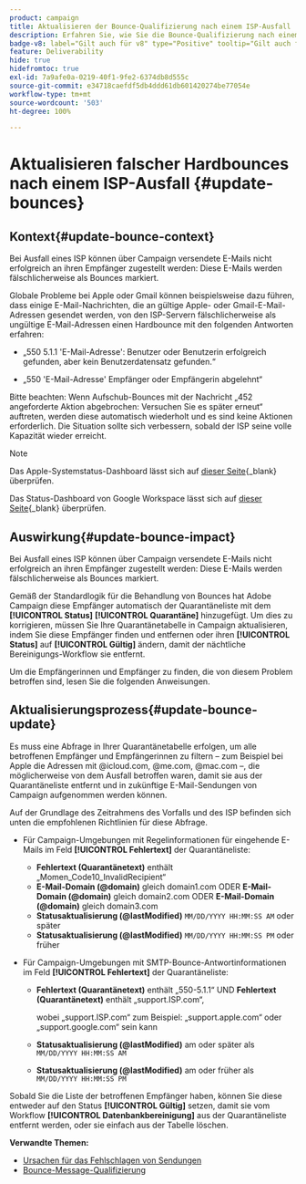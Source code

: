 ```yaml
---
product: campaign
title: Aktualisieren der Bounce-Qualifizierung nach einem ISP-Ausfall
description: Erfahren Sie, wie Sie die Bounce-Qualifizierung nach einem ISP-Ausfall aktualisieren
badge-v8: label="Gilt auch für v8" type="Positive" tooltip="Gilt auch für Campaign v8"
feature: Deliverability
hide: true
hidefromtoc: true
exl-id: 7a9afe0a-0219-40f1-9fe2-6374db8d555c
source-git-commit: e34718caefdf5db4ddd61db601420274be77054e
workflow-type: tm+mt
source-wordcount: '503'
ht-degree: 100%

---
```


# Aktualisieren falscher Hardbounces nach einem ISP-Ausfall {#update-bounces}



## Kontext{#update-bounce-context}

Bei Ausfall eines ISP können über Campaign versendete E-Mails nicht erfolgreich an ihren Empfänger zugestellt werden: Diese E-Mails werden fälschlicherweise als Bounces markiert.

Globale Probleme bei Apple oder Gmail können beispielsweise dazu führen, dass einige E-Mail-Nachrichten, die an gültige Apple- oder Gmail-E-Mail-Adressen gesendet werden, von den ISP-Servern fälschlicherweise als ungültige E-Mail-Adressen einen Hardbounce mit den folgenden Antworten erfahren:

* „550 5.1.1 &#39;E-Mail-Adresse&#39;: Benutzer oder Benutzerin erfolgreich gefunden, aber kein Benutzerdatensatz gefunden.“

* „550 &#39;E-Mail-Adresse&#39; Empfänger oder Empfängerin abgelehnt“

Bitte beachten: Wenn Aufschub-Bounces mit der Nachricht „452 angeforderte Aktion abgebrochen: Versuchen Sie es später erneut“ auftreten, werden diese automatisch wiederholt und es sind keine Aktionen erforderlich. Die Situation sollte sich verbessern, sobald der ISP seine volle Kapazität wieder erreicht.

>[!NOTE]
>
>Das Apple-Systemstatus-Dashboard lässt sich auf [dieser Seite](https://www.apple.com/de/support/systemstatus/){_blank} überprüfen.
>
>Das Status-Dashboard von Google Workspace lässt sich auf [dieser Seite](https://www.google.com/appsstatus#hl=de&amp;v=status){_blank} überprüfen.
>

## Auswirkung{#update-bounce-impact}

Bei Ausfall eines ISP können über Campaign versendete E-Mails nicht erfolgreich an ihren Empfänger zugestellt werden: Diese E-Mails werden fälschlicherweise als Bounces markiert.

Gemäß der Standardlogik für die Behandlung von Bounces hat Adobe Campaign diese Empfänger automatisch der Quarantäneliste mit dem **[!UICONTROL Status]** **[!UICONTROL Quarantäne]** hinzugefügt. Um dies zu korrigieren, müssen Sie Ihre Quarantänetabelle in Campaign aktualisieren, indem Sie diese Empfänger finden und entfernen oder ihren **[!UICONTROL Status]** auf **[!UICONTROL Gültig]** ändern, damit der nächtliche Bereinigungs-Workflow sie entfernt.

Um die Empfängerinnen und Empfänger zu finden, die von diesem Problem betroffen sind, lesen Sie die folgenden Anweisungen.

## Aktualisierungsprozess{#update-bounce-update}

Es muss eine Abfrage in Ihrer Quarantänetabelle erfolgen, um alle betroffenen Empfänger und Empfängerinnen zu filtern – zum Beispiel bei Apple die Adressen mit @icloud.com, @me.com, @mac.com –, die möglicherweise von dem Ausfall betroffen waren, damit sie aus der Quarantäneliste entfernt und in zukünftige E-Mail-Sendungen von Campaign aufgenommen werden können.

Auf der Grundlage des Zeitrahmens des Vorfalls und des ISP befinden sich unten die empfohlenen Richtlinien für diese Abfrage.

* Für Campaign-Umgebungen mit Regelinformationen für eingehende E-Mails im Feld **[!UICONTROL Fehlertext]** der Quarantäneliste:

   * **Fehlertext (Quarantänetext)** enthält „Momen_Code10_InvalidRecipient“
   * **E-Mail-Domain (@domain)** gleich domain1.com ODER **E-Mail-Domain (@domain)** gleich domain2.com ODER **E-Mail-Domain (@domain)** gleich domain3.com
   * **Statusaktualisierung (@lastModified)** `MM/DD/YYYY HH:MM:SS AM` oder später
   * **Statusaktualisierung (@lastModified)** `MM/DD/YYYY HH:MM:SS PM` oder früher 

* Für Campaign-Umgebungen mit SMTP-Bounce-Antwortinformationen im Feld **[!UICONTROL Fehlertext]** der Quarantäneliste:

   * **Fehlertext (Quarantänetext)** enthält „550-5.1.1“ UND **Fehlertext (Quarantänetext)** enthält „support.ISP.com“,

     wobei „support.ISP.com“ zum Beispiel: „support.apple.com“ oder „support.google.com“ sein kann

   * **Statusaktualisierung (@lastModified)** am oder später als `MM/DD/YYYY HH:MM:SS AM`
   * **Statusaktualisierung (@lastModified)** am oder früher als `MM/DD/YYYY HH:MM:SS PM`


Sobald Sie die Liste der betroffenen Empfänger haben, können Sie diese entweder auf den Status **[!UICONTROL Gültig]** setzen, damit sie vom Workflow **[!UICONTROL Datenbankbereinigung]** aus der Quarantäneliste entfernt werden, oder sie einfach aus der Tabelle löschen.

**Verwandte Themen:**
* [Ursachen für das Fehlschlagen von Sendungen](understanding-delivery-failures.md)
* [Bounce-Message-Qualifizierung](understanding-delivery-failures.md#bounce-mail-qualification)
